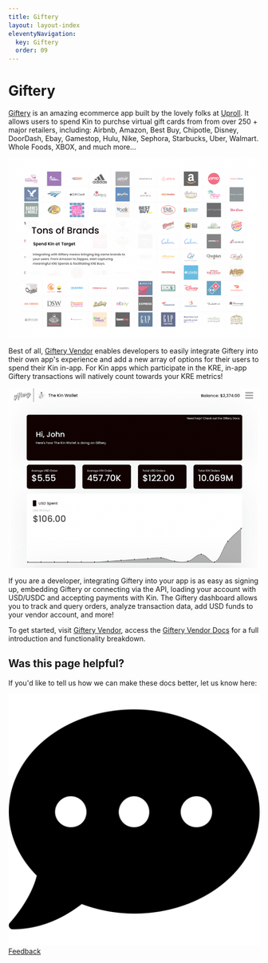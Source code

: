 ```yaml
---
title: Giftery
layout: layout-index
eleventyNavigation:
  key: Giftery
  order: 09
---
```

# Giftery

[Giftery](https://giftery.io) is an amazing ecommerce app built by the lovely folks at [Uproll](https://uproll.app/). It allows users to spend Kin to purchse virtual gift cards from from over 250 + major retailers, including: Airbnb, Amazon, Best Buy, Chipotle, Disney, DoorDash, Ebay, Gamestop, Hulu, Nike, Sephora, Starbucks, Uber, Walmart. Whole Foods, XBOX, and much more…

<img src="./images/Giftery1.png" alt="Giftery Brands" class='docImage'/>
<br/>

Best of all, [Giftery Vendor](https://giftery.io/vendor) enables developers to easily integrate Giftery into their own app's experience and add a new array of options for their users to spend their Kin in-app. For Kin apps which participate in the KRE, in-app Giftery transactions will natively count towards your KRE metrics!

<img src="./images/Giftery2.png" alt="Giftery Vendor" class='docImage'/>
<br/>

If you are a developer, integrating Giftery into your app is as easy as signing up, embedding Giftery or connecting via the API, loading your account with USD/USDC and accepting payments with Kin.  The Giftery dashboard allows you to track and query orders, analyze transaction data, add USD funds to your vendor account, and more! 

To get started, visit [Giftery Vendor](https://giftery.io/vendor), access the [Giftery Vendor Docs](https://giftery.snazzydocs.com/1.0/how-it-works) for a full introduction and functionality breakdown.

## Was this page helpful?
If you'd like to tell us how we can make these docs better, let us know here:

<div class='contacts'>
  <a href='https://forms.gle/qhjcDJR59v8RJsaY7' target='_blank'><div class='contact'>
    <img class='contact-icon' alt='Developer' src='../../essentials/images/comment-dots-solid.svg'>
    <span class='contact-text'>Feedback</span>
  </div></a>
</div>


